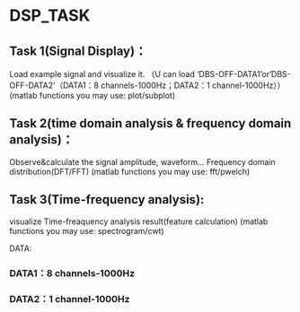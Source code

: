 # DSP_TASK
## Task 1(Signal Display)：
Load example signal and visualize it.
（U can load ‘DBS-OFF-DATA1’or‘DBS-OFF-DATA2’（DATA1：8 channels-1000Hz；DATA2：1 channel-1000Hz））
(matlab functions you may use: plot/subplot)

## Task 2(time domain analysis & frequency domain analysis)：
Observe&calculate the signal amplitude, waveform... 
Frequency domain distribution(DFT/FFT)
(matlab functions you may use: fft/pwelch)

## Task 3(Time-frequency analysis):
visualize Time-freaquency analysis result(feature calculation)
(matlab functions you may use: spectrogram/cwt)

DATA:

### DATA1：8 channels-1000Hz

### DATA2：1 channel-1000Hz
